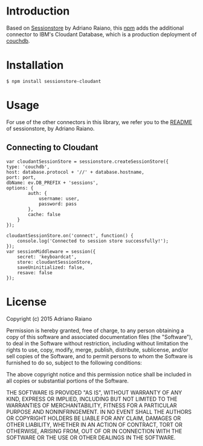 # Introduction

Based on [Sessionstore](https://github.com/adrai/sessionstore) by Adriano Raiano, this [npm](https://npmjs.org/package/sessionstore-cloudant
) adds the additional connector to IBM's Cloudant Database, which is a production deployment of [couchdb](http://couchdb.apache.org/).

# Installation

    $ npm install sessionstore-cloudant

# Usage

For use of the other connectors in this library, we refer you to the [README](https://github.com/adrai/sessionstore/blob/master/README.md) of sessionstore, by Adriano Raiano.

## Connecting to Cloudant

    var cloudantSessionStore = sessionstore.createSessionStore({
	type: 'couchdb',
	host: database.protocol + '//' + database.hostname,
	port: port,
	dbName: ev.DB_PREFIX + 'sessions',
	options: {
			auth: {
				username: user,
				password: pass
			},
			cache: false
		}
	});

	cloudantSessionStore.on('connect', function() {
		console.log('Connected to session store successfully!');
	});
	var sessionMiddleware = session({
		secret: 'keyboardcat',
		store: cloudantSessionStore,
		saveUninitialized: false,
		resave: false
	});

# License

Copyright (c) 2015 Adriano Raiano

Permission is hereby granted, free of charge, to any person obtaining a copy
of this software and associated documentation files (the "Software"), to deal
in the Software without restriction, including without limitation the rights
to use, copy, modify, merge, publish, distribute, sublicense, and/or sell
copies of the Software, and to permit persons to whom the Software is
furnished to do so, subject to the following conditions:

The above copyright notice and this permission notice shall be included in
all copies or substantial portions of the Software.

THE SOFTWARE IS PROVIDED "AS IS", WITHOUT WARRANTY OF ANY KIND, EXPRESS OR
IMPLIED, INCLUDING BUT NOT LIMITED TO THE WARRANTIES OF MERCHANTABILITY,
FITNESS FOR A PARTICULAR PURPOSE AND NONINFRINGEMENT. IN NO EVENT SHALL THE
AUTHORS OR COPYRIGHT HOLDERS BE LIABLE FOR ANY CLAIM, DAMAGES OR OTHER
LIABILITY, WHETHER IN AN ACTION OF CONTRACT, TORT OR OTHERWISE, ARISING FROM,
OUT OF OR IN CONNECTION WITH THE SOFTWARE OR THE USE OR OTHER DEALINGS IN
THE SOFTWARE.
